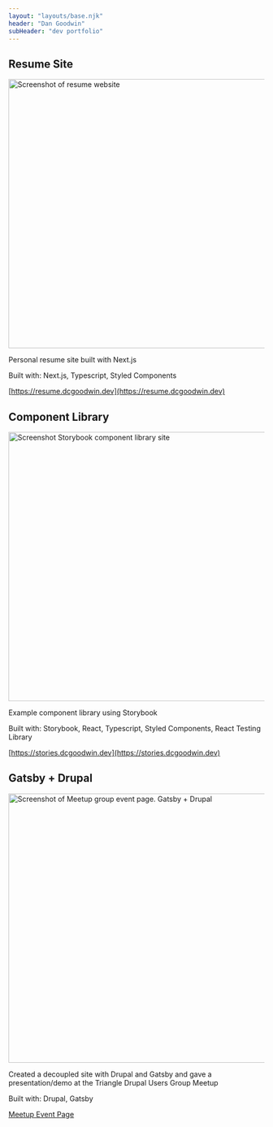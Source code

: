 ```yaml
---
layout: "layouts/base.njk"
header: "Dan Goodwin"
subHeader: "dev portfolio"
---
```


<article class="project blue">

## Resume Site

<a href="https://resume.dcgoodwin.dev"><img src="/images/resume.jpg" alt="Screenshot of resume website" width="818" height="530"></a>

Personal resume site built with Next.js

Built with: Next.js, Typescript, Styled Components

[https://resume.dcgoodwin.dev](https://resume.dcgoodwin.dev)

</article>

<article class="project black">

## Component Library

<a href="https://stories.dcgoodwin.dev"><img src="/images/storybook.jpg" alt="Screenshot Storybook component library site" width="818" height="530"></a>

Example component library using Storybook

Built with: Storybook, React, Typescript, Styled Components, React Testing Library

[https://stories.dcgoodwin.dev](https://stories.dcgoodwin.dev)

</article>

<article class="project purple">

## Gatsby + Drupal

<a href="https://www.meetup.com/TriDUG/events/twctrlyzpblc/"><img src="/images/drupal-gatsby.jpg" alt="Screenshot of Meetup group event page. Gatsby + Drupal" width="818" height="530"></a>

Created a decoupled site with Drupal and Gatsby and gave a presentation/demo at the Triangle Drupal Users Group Meetup

Built with: Drupal, Gatsby

[Meetup Event Page](https://www.meetup.com/TriDUG/events/twctrlyzpblc/)

</article>
